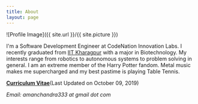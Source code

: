 ```yaml
---
title: About
layout: page
---
```

![Profile Image]({{ site.url }}/{{ site.picture }})

<p>I'm a Software Development Engineer at CodeNation Innovation Labs. I recently graduated from <a href="http://www.iitkgp.ac.in" target="_blank">IIT Kharagpur</a> with a major in Biotechnology. My interests range from robotics to autonomous systems to problem solving in general. I am an extreme member of the Harry Potter fandom. Metal music makes me supercharged and my best pastime is playing Table Tennis.

<p><strong><a href="/amanchandraCV.pdf">Curriculum Vitae</a></strong>(Last Updated on October 09, 2019)
<p><i>Email: amanchandra333 at gmail dot com</i>
